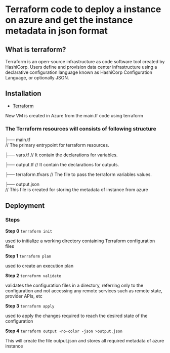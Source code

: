 
# Terraform code to deploy a instance on azure and get the instance metadata in json format

## What is terraform?
Terraform is an open-source infrastructure as code software tool created by HashiCorp. Users define and provision data center infrastructure using a declarative configuration language known as HashiCorp Configuration Language, or optionally JSON.

## Installation
- [Terraform](https://www.terraform.io/downloads.html)


New VM is created in Azure from the main.tf code using terraform

### The Terraform resources will consists of following structure

├── main.tf  
// The primary entrypoint for terraform resources.

├── vars.tf 
// It contain the declarations for variables.

├── output.tf 
// It contain the declarations for outputs.

├── terraform.tfvars 
// The file to pass the terraform variables values.

├── output.json              
// This file is created for storing the metadata of instance from azure


## Deployment

### Steps

**Step 0** `terraform init`

used to initialize a working directory containing Terraform configuration files

**Step 1** `terraform plan`

used to create an execution plan

**Step 2** `terraform validate`

validates the configuration files in a directory, referring only to the configuration and not accessing any remote services such as remote state, provider APIs, etc

**Step 3** `terraform apply`

used to apply the changes required to reach the desired state of the configuration

**Step 4**  `terraform output -no-color -json >output.json`

This will create the file output.json and stores all required metadata of azure instance 


